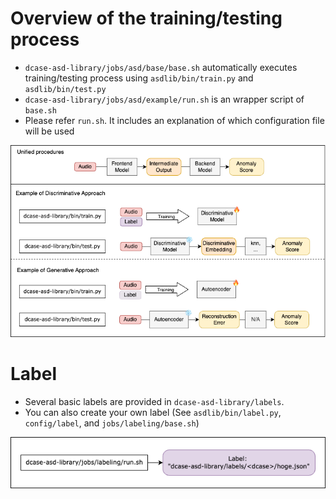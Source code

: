 
# Overview of the training/testing process

- `dcase-asd-library/jobs/asd/base/base.sh` automatically executes training/testing process using `asdlib/bin/train.py` and `asdlib/bin/test.py`
- `dcase-asd-library/jobs/asd/example/run.sh` is an wrapper script of `base.sh`
- Please refer `run.sh`. It includes an explanation of which configuration file will be used

![w:1000 center](./overview.drawio.png)


# Label

- Several basic labels are provided in `dcase-asd-library/labels`.
- You can also create your own label (See `asdlib/bin/label.py`, `config/label`, and `jobs/labeling/base.sh`)

![w:1000 center](./label.drawio.png)
